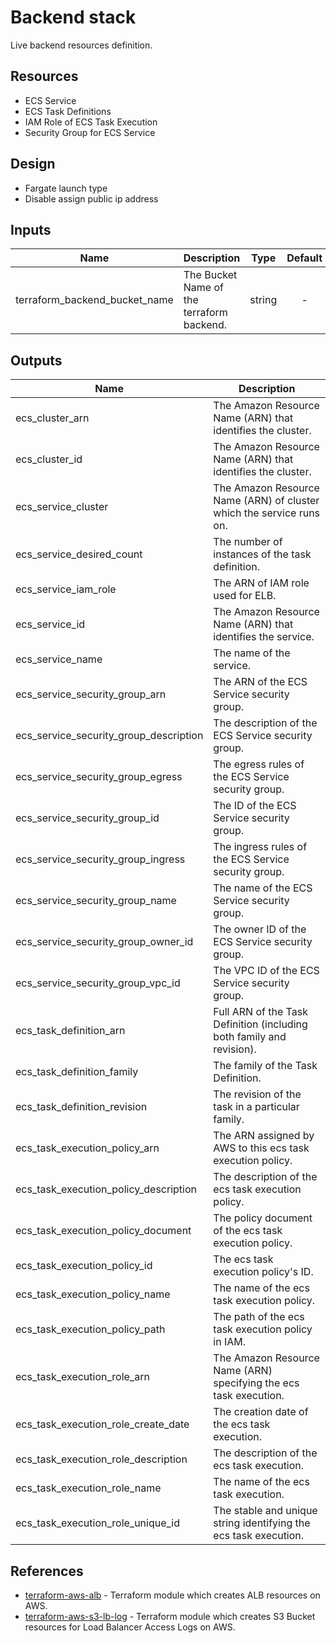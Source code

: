 # Backend stack

Live backend resources definition.

## Resources

- ECS Service
- ECS Task Definitions
- IAM Role of ECS Task Execution
- Security Group for ECS Service

## Design

- Fargate launch type
- Disable assign public ip address

## Inputs

| Name                          | Description                               |  Type  | Default | Required |
| ----------------------------- | ----------------------------------------- | :----: | :-----: | :------: |
| terraform_backend_bucket_name | The Bucket Name of the terraform backend. | string |    -    |   yes    |

## Outputs

| Name                                   | Description                                                           |
| -------------------------------------- | --------------------------------------------------------------------- |
| ecs_cluster_arn                        | The Amazon Resource Name (ARN) that identifies the cluster.           |
| ecs_cluster_id                         | The Amazon Resource Name (ARN) that identifies the cluster.           |
| ecs_service_cluster                    | The Amazon Resource Name (ARN) of cluster which the service runs on.  |
| ecs_service_desired_count              | The number of instances of the task definition.                       |
| ecs_service_iam_role                   | The ARN of IAM role used for ELB.                                     |
| ecs_service_id                         | The Amazon Resource Name (ARN) that identifies the service.           |
| ecs_service_name                       | The name of the service.                                              |
| ecs_service_security_group_arn         | The ARN of the ECS Service security group.                            |
| ecs_service_security_group_description | The description of the ECS Service security group.                    |
| ecs_service_security_group_egress      | The egress rules of the ECS Service security group.                   |
| ecs_service_security_group_id          | The ID of the ECS Service security group.                             |
| ecs_service_security_group_ingress     | The ingress rules of the ECS Service security group.                  |
| ecs_service_security_group_name        | The name of the ECS Service security group.                           |
| ecs_service_security_group_owner_id    | The owner ID of the ECS Service security group.                       |
| ecs_service_security_group_vpc_id      | The VPC ID of the ECS Service security group.                         |
| ecs_task_definition_arn                | Full ARN of the Task Definition (including both family and revision). |
| ecs_task_definition_family             | The family of the Task Definition.                                    |
| ecs_task_definition_revision           | The revision of the task in a particular family.                      |
| ecs_task_execution_policy_arn          | The ARN assigned by AWS to this ecs task execution policy.            |
| ecs_task_execution_policy_description  | The description of the ecs task execution policy.                     |
| ecs_task_execution_policy_document     | The policy document of the ecs task execution policy.                 |
| ecs_task_execution_policy_id           | The ecs task execution policy's ID.                                   |
| ecs_task_execution_policy_name         | The name of the ecs task execution policy.                            |
| ecs_task_execution_policy_path         | The path of the ecs task execution policy in IAM.                     |
| ecs_task_execution_role_arn            | The Amazon Resource Name (ARN) specifying the ecs task execution.     |
| ecs_task_execution_role_create_date    | The creation date of the ecs task execution.                          |
| ecs_task_execution_role_description    | The description of the ecs task execution.                            |
| ecs_task_execution_role_name           | The name of the ecs task execution.                                   |
| ecs_task_execution_role_unique_id      | The stable and unique string identifying the ecs task execution.      |

## References

- [terraform-aws-alb](https://github.com/tmknom/terraform-aws-alb) - Terraform module which creates ALB resources on AWS.
- [terraform-aws-s3-lb-log](https://github.com/tmknom/terraform-aws-s3-lb-log) - Terraform module which creates S3 Bucket resources for Load Balancer Access Logs on AWS.
